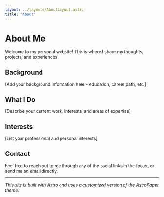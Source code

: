 ```yaml
---
layout: ../layouts/AboutLayout.astro
title: "About"
---
```


# About Me

Welcome to my personal website! This is where I share my thoughts, projects, and experiences.

## Background

[Add your background information here - education, career path, etc.]

## What I Do

[Describe your current work, interests, and areas of expertise]

## Interests

[List your professional and personal interests]

## Contact

Feel free to reach out to me through any of the social links in the footer, or send me an email directly.

---

_This site is built with [Astro](https://astro.build/) and uses a customized version of the AstroPaper theme._
